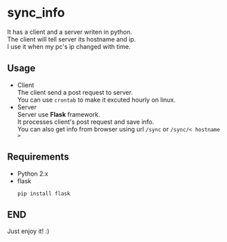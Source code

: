 # sync_info #
It has a client and a server writen in python.  
The client will tell server its hostname and ip.  
I use it when my pc's ip changed with time.  

## Usage ##
- Client  
    The client send a post request to server.  
    You can use `crontab` to make it excuted hourly on linux.  
- Server  
    Server use **Flask** framework.  
    It processes client's post request and save info.  
    You can also get info from browser using url `/sync` or `/sync/< hostname >`  

## Requirements ##
- Python 2.x
- flask
    ```
    pip install flask
    ```

## END ##
Just enjoy it! :)

